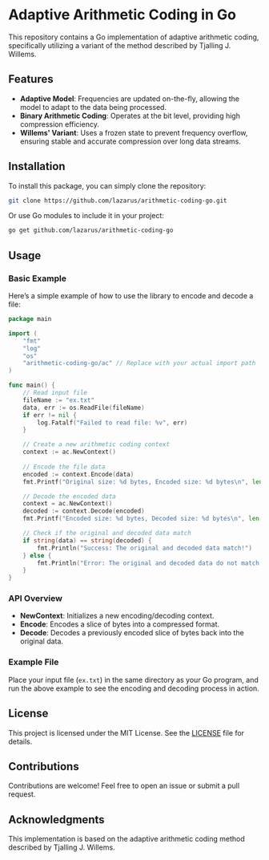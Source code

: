 # Adaptive Arithmetic Coding in Go

This repository contains a Go implementation of adaptive arithmetic coding, specifically utilizing a variant of the method described by Tjalling J. Willems.

## Features

- **Adaptive Model**: Frequencies are updated on-the-fly, allowing the model to adapt to the data being processed.
- **Binary Arithmetic Coding**: Operates at the bit level, providing high compression efficiency.
- **Willems' Variant**: Uses a frozen state to prevent frequency overflow, ensuring stable and accurate compression over long data streams.

## Installation

To install this package, you can simply clone the repository:

```bash
git clone https://github.com/lazarus/arithmetic-coding-go.git
```

Or use Go modules to include it in your project:

```bash
go get github.com/lazarus/arithmetic-coding-go
```

## Usage

### Basic Example

Here’s a simple example of how to use the library to encode and decode a file:

```go
package main

import (
	"fmt"
	"log"
	"os"
	"arithmetic-coding-go/ac" // Replace with your actual import path
)

func main() {
	// Read input file
	fileName := "ex.txt"
	data, err := os.ReadFile(fileName)
	if err != nil {
		log.Fatalf("Failed to read file: %v", err)
	}

	// Create a new arithmetic coding context
	context := ac.NewContext()
    
	// Encode the file data
	encoded := context.Encode(data)
	fmt.Printf("Original size: %d bytes, Encoded size: %d bytes\n", len(data), len(encoded))

	// Decode the encoded data
	context = ac.NewContext()
	decoded := context.Decode(encoded)
	fmt.Printf("Encoded size: %d bytes, Decoded size: %d bytes\n", len(encoded), len(decoded))

	// Check if the original and decoded data match
	if string(data) == string(decoded) {
		fmt.Println("Success: The original and decoded data match!")
	} else {
		fmt.Println("Error: The original and decoded data do not match.")
	}
}
```

### API Overview

- **NewContext**: Initializes a new encoding/decoding context.
- **Encode**: Encodes a slice of bytes into a compressed format.
- **Decode**: Decodes a previously encoded slice of bytes back into the original data.

### Example File

Place your input file (`ex.txt`) in the same directory as your Go program, and run the above example to see the encoding and decoding process in action.

## License

This project is licensed under the MIT License. See the [LICENSE](LICENSE) file for details.

## Contributions

Contributions are welcome! Feel free to open an issue or submit a pull request.

## Acknowledgments

This implementation is based on the adaptive arithmetic coding method described by Tjalling J. Willems.
